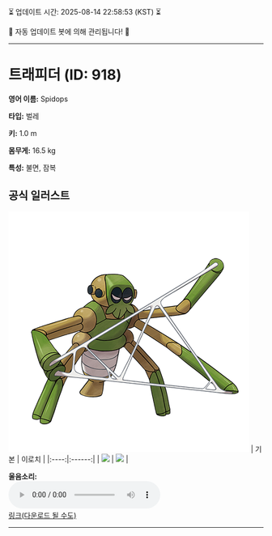 
⏳ 업데이트 시간: 2025-08-14 22:58:53 (KST) ⏳

🤖 자동 업데이트 봇에 의해 관리됩니다! 🤖

---

# 트래피더 (ID: 918)
**영어 이름:** Spidops

**타입:** 벌레

**키:** 1.0 m

**몸무게:** 16.5 kg

**특성:** 불면, 잠복

## 공식 일러스트
![](https://raw.githubusercontent.com/PokeAPI/sprites/master/sprites/pokemon/other/official-artwork/918.png)
| 기본 | 이로치 |
|:----:|:------:|
| <img src="http://play.pokemonshowdown.com/sprites/ani/spidops.gif" width="200"> | <img src="http://play.pokemonshowdown.com/sprites/ani-shiny/spidops.gif" width="200"> |

**울음소리:**<br><audio controls src="https://raw.githubusercontent.com/PokeAPI/cries/main/cries/pokemon/latest/918.ogg"></audio><br> [링크(다운로드 될 수도)](https://raw.githubusercontent.com/PokeAPI/cries/main/cries/pokemon/latest/918.ogg)


---
